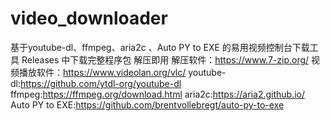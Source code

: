 # video_downloader
基于youtube-dl、ffmpeg、aria2c 、Auto PY to EXE 的易用视频控制台下载工具
Releases 中下载完整程序包 解压即用
解压软件：https://www.7-zip.org/
视频播放软件：https://www.videolan.org/vlc/
youtube-dl:https://github.com/ytdl-org/youtube-dl
ffmpeg:https://ffmpeg.org/download.html
aria2c:https://aria2.github.io/
Auto PY to EXE:https://github.com/brentvollebregt/auto-py-to-exe
